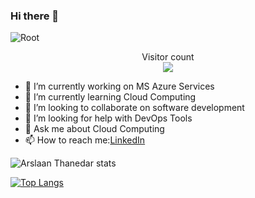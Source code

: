 ### Hi there 👋

<img src="https://media-exp1.licdn.com/dms/image/C5616AQFs-3P6s5h12g/profile-displaybackgroundimage-shrink_350_1400/0/1643285422279?e=2147483647&v=beta&t=LnZjWTcKtR9h2PTWm4-qaY7WsPWVl_B79_BJkE1Pnm8" alt="Root">

<p align="center"> 
  Visitor count<br>
  <img src="https://profile-counter.glitch.me/Arslaan-Thanedar/count.svg" />
</p>


<!-- a ✨ _special_ ✨ repository because its `README.md` (this file) appears on your GitHub profile.

Here are some ideas to get you started: -->

- 🔭 I’m currently working on MS Azure Services
- 🌱 I’m currently learning Cloud Computing
- 👯 I’m looking to collaborate on software development
- 🤔 I’m looking for help with DevOps Tools
- 💬 Ask me about Cloud Computing
- 📫 How to reach me:[LinkedIn](https://www.linkedin.com/in/arslaan-thanedar-59553921b/)
<!-- - 😄 Pronouns: ... -->
<!-- - ⚡ Fun fact:  -->

![Arslaan Thanedar stats](https://github-readme-stats.vercel.app/api?username=Arslaan-Thanedar&show_icons=true&theme=radical)

[![Top Langs](https://github-readme-stats.vercel.app/api/top-langs/?username=Arslaan-Thanedar&layout=compact)](https://github.com/Younus-Saberi/github-readme-stats)
